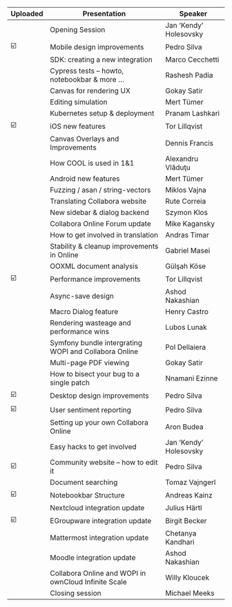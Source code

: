| Uploaded | Presentation                                          | Speaker                |
|----------|-------------------------------------------------------|------------------------|
|          | Opening Session                                       | Jan ‘Kendy’ Holesovsky |
|     ☑️    | Mobile design improvements                            | Pedro Silva            |
|          | SDK: creating a new integration                       | Marco Cecchetti        |
|          | Cypress tests – howto, notebookbar & more …           | Rashesh Padia          |
|          | Canvas for rendering UX                               | Gokay Satir            |
|          | Editing simulation                                    | Mert Tümer             |
|          | Kubernetes setup & deployment                         | Pranam Lashkari        |
|     ☑️    | iOS new features                                      | Tor Lillqvist          |
|          | Canvas Overlays and Improvements                      | Dennis Francis         |
|          | How COOL is used in 1&1                               | Alexandru Vlăduţu      |
|          | Android new features                                  | Mert Tümer             |
|          | Fuzzing / asan / string-vectors                       | Miklos Vajna           |
|          | Translating Collabora website                         | Rute Correia           |
|          | New sidebar & dialog backend                          | Szymon Klos            |
|          | Collabora Online Forum update                         | Mike Kagansky          |
|          | How to get involved in translation                    | Andras Timar           |
|          | Stability & cleanup improvements in Online            | Gabriel Masei          |
|          | OOXML document analysis                               | Gülşah Köse            |
|    ☑️     | Performance improvements                              | Tor Lillqvist          |
|          | Async-save design                                     | Ashod Nakashian        |
|          | Macro Dialog feature                                  | Henry Castro           |
|          | Rendering wasteage and performance wins               | Lubos Lunak            |
|          | Symfony bundle intergrating WOPI and Collabora Online | Pol Dellaiera          |
|          | Multi-page PDF viewing                                | Gokay Satir            |
|          | How to bisect your bug to a single patch              | Nnamani Ezinne         |
|    ☑️     | Desktop design improvements                           | Pedro Silva            |
|    ☑️     | User sentiment reporting                              | Pedro Silva            |
|          | Setting up your own Collabora Online                  | Aron Budea             |
|          | Easy hacks to get involved                            | Jan ‘Kendy’ Holesovsky |
|    ☑️     | Community website – how to edit it                    | Pedro Silva            |
|          | Document searching                                    | Tomaz Vajngerl         |
|    ☑️     | Notebookbar Structure                                 | Andreas Kainz          |
|          | Nextcloud integration update                          | Julius Härtl           |
|    ☑️     | EGroupware integration update                         | Birgit Becker          |
|          | Mattermost integration update                         | Chetanya Kandhari      |
|          | Moodle integration update                             | Ashod Nakashian        |
|          | Collabora Online and WOPI in ownCloud Infinite Scale  | Willy Kloucek          |
|          | Closing session                                       | Michael Meeks          |
